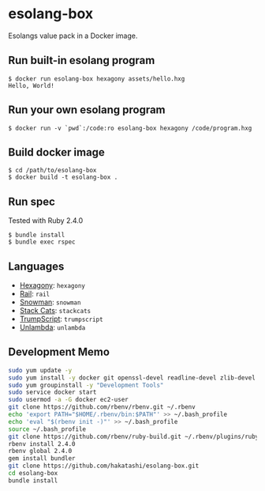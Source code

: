 # esolang-box

Esolangs value pack in a Docker image.

## Run built-in esolang program

	$ docker run esolang-box hexagony assets/hello.hxg
	Hello, World!

## Run your own esolang program

	$ docker run -v `pwd`:/code:ro esolang-box hexagony /code/program.hxg

## Build docker image

	$ cd /path/to/esolang-box
	$ docker build -t esolang-box .

## Run spec

Tested with Ruby 2.4.0

	$ bundle install
	$ bundle exec rspec

## Languages

* [Hexagony](https://github.com/m-ender/hexagony): `hexagony`
* [Rail](https://esolangs.org/wiki/Rail): `rail`
* [Snowman](https://github.com/KeyboardFire/snowman-lang): `snowman`
* [Stack Cats](https://github.com/m-ender/stackcats): `stackcats`
* [TrumpScript](http://samshadwell.me/TrumpScript/): `trumpscript`
* [Unlambda](http://www.madore.org/~david/programs/unlambda/): `unlambda`

## Development Memo

```sh
sudo yum update -y
sudo yum install -y docker git openssl-devel readline-devel zlib-devel
sudo yum groupinstall -y "Development Tools"
sudo service docker start
sudo usermod -a -G docker ec2-user
git clone https://github.com/rbenv/rbenv.git ~/.rbenv
echo 'export PATH="$HOME/.rbenv/bin:$PATH"' >> ~/.bash_profile
echo 'eval "$(rbenv init -)"' >> ~/.bash_profile
source ~/.bash_profile
git clone https://github.com/rbenv/ruby-build.git ~/.rbenv/plugins/ruby-build
rbenv install 2.4.0
rbenv global 2.4.0
gem install bundler
git clone https://github.com/hakatashi/esolang-box.git
cd esolang-box
bundle install
```
